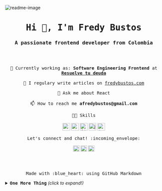![readme-image](https://user-images.githubusercontent.com/9376106/87886584-057c9a80-c9e4-11ea-94a8-dfe0e44c5fdd.png)

<h1 align="center"><samp>Hi 👋, I'm Fredy Bustos</samp></h1>
<h3 align="center"><samp>A passionate frontend developer from Colombia</samp></h3>

<br><br>

<p align="center">
 <samp>
  💼 Currently working as: <strong>Software Engineering Frontend</strong> at <a href="https://resuelvetudeuda.com/es-co/" target="_blank"><b>Resuelve tu deuda</b> </a>
  <br><br>
  📝 I regulary write articles on <a href="https://fredybustos.com" target="blank">fredybustos.com</a>
  <br><br>
  💬 Ask me about React
  <br><br>
  📫 How to reach me <strong>afredybustos@gmail.com</strong>
  <br><br>
  🏋🏻 Skills
 </samp>
 <br><br>
  <img src="https://konpa.github.io/devicon/devicon.git/icons/react/react-original-wordmark.svg" alt="react" width="24" height="24"/> <img src="https://konpa.github.io/devicon/devicon.git/icons/css3/css3-original-wordmark.svg" alt="css3" width="24" height="24"/> 
  <img src="https://konpa.github.io/devicon/devicon.git/icons/html5/html5-original-wordmark.svg" alt="html5" width="24" height="24"/> <img src="https://konpa.github.io/devicon/devicon.git/icons/javascript/javascript-original.svg" alt="javascript" width="24" height="24"/> 
  <img src="https://konpa.github.io/devicon/devicon.git/icons/typescript/typescript-original.svg" alt="typescript" width="24" height="24"/>
</p>

<p align="center"> 
   <samp>Let's connect and chat! :incoming_envelope:</samp>
</p>

<p align="center">
<a href="https://twitter.com/bustosfredy" target="blank"><img align="center" src="https://cdn.jsdelivr.net/npm/simple-icons@3.0.1/icons/twitter.svg" alt="bustosfredy" height="20" width="20" /></a>
<a href="https://linkedin.com/in/fredy-bustos" target="blank"><img align="center" src="https://cdn.jsdelivr.net/npm/simple-icons@3.0.1/icons/linkedin.svg" alt="fredy-bustos" height="20" width="20" /></a>
<a href="https://codesandbox.com/fredybustos" target="blank"><img align="center" src="https://cdn.jsdelivr.net/npm/simple-icons@3.0.1/icons/codesandbox.svg" alt="fredybustos" height="20" width="20" /></a>
</p>

<br><br>

<p align="center">
  <samp>Made with :blue_heart:&nbsp;using GitHub Markdown</samp>
</p>

<details>
 <h4><samp>My GitHub Stats(Only Public Contributions 😑)</samp></h4>
 <summary> <b><samp>One More Thing</b> <i>(click to expand!)</samp></i> </summary>

![Github stats](https://github-readme-stats.vercel.app/api?username=fredybustos&show_icons=true&title_color=fff&icon_color=79ff97&text_color=9f9f9f&bg_color=151515)

</details>
